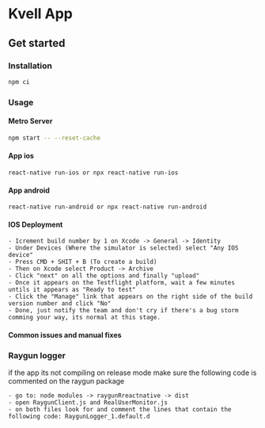 # Kvell App

## Get started

### Installation

```sh
npm ci
```

### Usage

#### Metro Server

```sh
npm start -- --reset-cache

```

#### App ios

```
react-native run-ios or npx react-native run-ios
```

#### App android

```
react-native run-android or npx react-native run-android
```

#### IOS Deployment

```
- Icrement build number by 1 on Xcode -> General -> Identity
- Under Devices (Where the simulator is selected) select "Any IOS device"
- Press CMD + SHIT + B (To create a build)
- Then on Xcode select Product -> Archive
- Click "next" on all the options and finally "upload"
- Once it appears on the Testflight platform, wait a few minutes untils it appears as "Ready to test"
- Click the "Manage" link that appears on the right side of the build version number and click "No"
- Done, just notify the team and don't cry if there's a bug storm comming your way, its normal at this stage.
```

#### Common issues and manual fixes

### Raygun logger

if the app its not compiling on release mode make sure the following code is commented on the raygun package

```
- go to: node modules -> raygunRreactnative -> dist
- open RaygunClient.js and RealUserMonitor.js
- on both files look for and comment the lines that contain the following code: RaygunLogger_1.default.d
```
